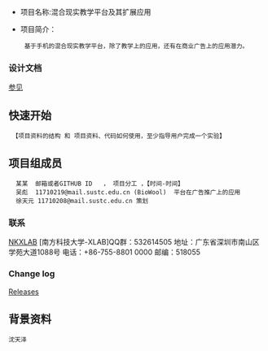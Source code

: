 * 项目名称:混合现实教学平台及其扩展应用
* 项目简介：

       基于手机的混合现实教学平台，除了教学上的应用，还有在商业广告上的应用潜力。
### 设计文档 ###
[参见](https://github.com/SUSTC-XLAB/TEST//wiki)

## 快速开始
     【项目资料的结构 和 项目资料、代码如何使用，至少指导用户完成一个实验】

## 项目组成员
      某某  邮箱或者GITHUB ID   ， 项目分工 ，【时间-时间】
      吴彪  11710219@mail.sustc.edu.cn (BioWool)  平台在广告推广上的应用
      徐天元 11710208@mail.sustc.edu.cn 策划
### 联系 ###
[NKXLAB](https://github.com/NKXLAB)
    [南方科技大学-XLAB]QQ群：532614505
    地址：广东省深圳市南山区学苑大道1088号 
    电话：+86-755-8801 0000 
    邮编：518055 
    
### Change log ###

[Releases](https://github.com/SUSTC-XLAB/TEST//releases)
 
## 背景资料
    沈天泽
